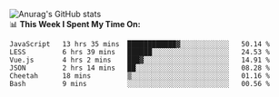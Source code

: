 
![Anurag's GitHub stats](https://github-readme-stats.vercel.app/api?username=supergczh&show_icons=true&theme=radical)
<br />
📊 **This Week I Spent My Time On:**

<!--START_SECTION:waka-->

```text
JavaScript   13 hrs 35 mins  ████████████▓░░░░░░░░░░░░   50.14 %
LESS         6 hrs 39 mins   ██████░░░░░░░░░░░░░░░░░░░   24.53 %
Vue.js       4 hrs 2 mins    ███▓░░░░░░░░░░░░░░░░░░░░░   14.91 %
JSON         2 hrs 14 mins   ██░░░░░░░░░░░░░░░░░░░░░░░   08.28 %
Cheetah      18 mins         ▒░░░░░░░░░░░░░░░░░░░░░░░░   01.16 %
Bash         9 mins          ░░░░░░░░░░░░░░░░░░░░░░░░░   00.56 %
```

<!--END_SECTION:waka-->
